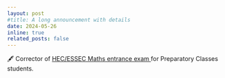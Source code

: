 ```yaml
---
layout: post
#title: A long announcement with details
date: 2024-05-26
inline: true
related_posts: false
---
```


🖋️ Corrector of <a href="https://www.hec.edu/fr/grande-ecole-masters/grande-ecole-master-management/admissions/admission-sur-classes-prepas">HEC/ESSEC Maths entrance exam <a/> for Preparatory Classes students.
